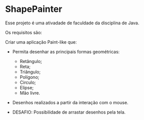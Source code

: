 # ShapePainter

Esse projeto é uma ativadade de faculdade da disciplina de Java.

Os requisitos são:

Criar uma aplicação Paint-like que:

- Permita desenhar as principais formas geométricas:
    - Retângulo;
    - Reta;
    - Triângulo;
    - Polígono;
    - Circulo;
    - Elipse;
    - Mão livre.

- Desenhos realizados a partir da interação com o mouse.

- DESAFIO: Possibilidade de arrastar desenhos pela tela.
